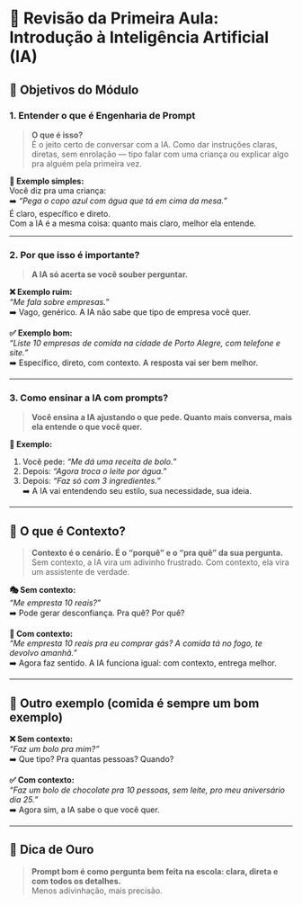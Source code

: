 # 🤖 Revisão da Primeira Aula: Introdução à Inteligência Artificial (IA)

## 🎯 Objetivos do Módulo

### 1. Entender o que é Engenharia de Prompt

> **O que é isso?**  
É o jeito certo de conversar com a IA. Como dar instruções claras, diretas, sem enrolação — tipo falar com uma criança ou explicar algo pra alguém pela primeira vez.

**🧠 Exemplo simples:**  
Você diz pra uma criança:  
➡️ *“Pega o copo azul com água que tá em cima da mesa.”*  
É claro, específico e direto.  
Com a IA é a mesma coisa: quanto mais claro, melhor ela entende.

---

### 2. Por que isso é importante?

> **A IA só acerta se você souber perguntar.**

**❌ Exemplo ruim:**  
*“Me fala sobre empresas.”*  
➡️ Vago, genérico. A IA não sabe que tipo de empresa você quer.

**✅ Exemplo bom:**  
*“Liste 10 empresas de comida na cidade de Porto Alegre, com telefone e site.”*  
➡️ Específico, direto, com contexto. A resposta vai ser bem melhor.

---

### 3. Como ensinar a IA com prompts?

> **Você ensina a IA ajustando o que pede. Quanto mais conversa, mais ela entende o que você quer.**

**📌 Exemplo:**  
1. Você pede: *“Me dá uma receita de bolo.”*  
2. Depois: *“Agora troca o leite por água.”*  
3. Depois: *“Faz só com 3 ingredientes.”*  
➡️ A IA vai entendendo seu estilo, sua necessidade, sua ideia.

---

## 🧩 O que é Contexto?

> **Contexto é o cenário. É o “porquê” e o “pra quê” da sua pergunta.**  
Sem contexto, a IA vira um adivinho frustrado. Com contexto, ela vira um assistente de verdade.

**🎭 Sem contexto:**  
*“Me empresta 10 reais?”*  
➡️ Pode gerar desconfiança. Pra quê? Por quê?

**🎯 Com contexto:**  
*“Me empresta 10 reais pra eu comprar gás? A comida tá no fogo, te devolvo amanhã.”*  
➡️ Agora faz sentido. A IA funciona igual: com contexto, entrega melhor.

---

## 🍰 Outro exemplo (comida é sempre um bom exemplo)

**❌ Sem contexto:**  
*“Faz um bolo pra mim?”*  
➡️ Que tipo? Pra quantas pessoas? Quando?

**✅ Com contexto:**  
*“Faz um bolo de chocolate pra 10 pessoas, sem leite, pro meu aniversário dia 25.”*  
➡️ Agora sim, a IA sabe o que você quer.

---

## 🧠 Dica de Ouro

> **Prompt bom é como pergunta bem feita na escola: clara, direta e com todos os detalhes.**  
Menos adivinhação, mais precisão.
